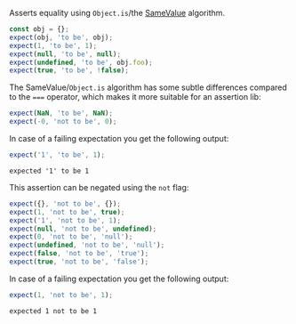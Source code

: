 Asserts equality using `Object.is`/the [SameValue](http://ecma-international.org/ecma-262/5.1/#sec-9.12) algorithm.

```js
const obj = {};
expect(obj, 'to be', obj);
expect(1, 'to be', 1);
expect(null, 'to be', null);
expect(undefined, 'to be', obj.foo);
expect(true, 'to be', !false);
```

The SameValue/`Object.is` algorithm has some subtle differences compared to the `===` operator, which makes it more suitable for an assertion lib:

```js
expect(NaN, 'to be', NaN);
expect(-0, 'not to be', 0);
```

In case of a failing expectation you get the following output:

```js
expect('1', 'to be', 1);
```

```output
expected '1' to be 1
```

This assertion can be negated using the `not` flag:

```js
expect({}, 'not to be', {});
expect(1, 'not to be', true);
expect('1', 'not to be', 1);
expect(null, 'not to be', undefined);
expect(0, 'not to be', 'null');
expect(undefined, 'not to be', 'null');
expect(false, 'not to be', 'true');
expect(true, 'not to be', 'false');
```

In case of a failing expectation you get the following output:

```js
expect(1, 'not to be', 1);
```

```output
expected 1 not to be 1
```
